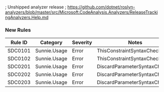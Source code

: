 ﻿; Unshipped analyzer release
; https://github.com/dotnet/roslyn-analyzers/blob/master/src/Microsoft.CodeAnalysis.Analyzers/ReleaseTrackingAnalyzers.Help.md

### New Rules
Rule ID | Category | Severity | Notes
--------|----------|----------|-------
SDC0101 | Sunnie.Usage | Error | ThisConstraintSyntaxChecker
SDC0102 | Sunnie.Usage | Error | ThisConstraintSyntaxChecker
SDC0201 | Sunnie.Usage | Error | DiscardParameterSyntaxChecker
SDC0202 | Sunnie.Usage | Error | DiscardParameterSyntaxChecker
SDC0203 | Sunnie.Usage | Error | DiscardParameterSyntaxChecker